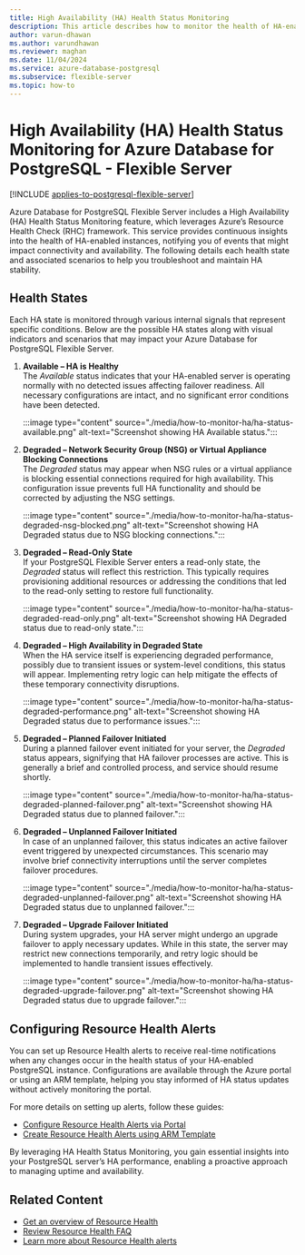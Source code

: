 ```yaml
---
title: High Availability (HA) Health Status Monitoring
description: This article describes how to monitor the health of HA-enabled instances for Azure Database for PostgreSQL - Flexible Server using Azure Resource Health.
author: varun-dhawan
ms.author: varundhawan
ms.reviewer: maghan
ms.date: 11/04/2024
ms.service: azure-database-postgresql
ms.subservice: flexible-server
ms.topic: how-to
---
```


# High Availability (HA) Health Status Monitoring for Azure Database for PostgreSQL - Flexible Server

[!INCLUDE [applies-to-postgresql-flexible-server](~/reusable-content/ce-skilling/azure/includes/postgresql/includes/applies-to-postgresql-flexible-server.md)]

Azure Database for PostgreSQL Flexible Server includes a High Availability (HA) Health Status Monitoring feature, which leverages Azure’s Resource Health Check (RHC) framework. This service provides continuous insights into the health of HA-enabled instances, notifying you of events that might impact connectivity and availability. The following details each health state and associated scenarios to help you troubleshoot and maintain HA stability.

## Health States

Each HA state is monitored through various internal signals that represent specific conditions. Below are the possible HA states along with visual indicators and scenarios that may impact your Azure Database for PostgreSQL Flexible Server.

1. **Available – HA is Healthy**  
   The *Available* status indicates that your HA-enabled server is operating normally with no detected issues affecting failover readiness. All necessary configurations are intact, and no significant error conditions have been detected.

    :::image type="content" source="./media/how-to-monitor-ha/ha-status-available.png" alt-text="Screenshot showing HA Available status.":::

2. **Degraded – Network Security Group (NSG) or Virtual Appliance Blocking Connections**  
   The *Degraded* status may appear when NSG rules or a virtual appliance is blocking essential connections required for high availability. This configuration issue prevents full HA functionality and should be corrected by adjusting the NSG settings.

    :::image type="content" source="./media/how-to-monitor-ha/ha-status-degraded-nsg-blocked.png" alt-text="Screenshot showing HA Degraded status due to NSG blocking connections.":::

3. **Degraded – Read-Only State**  
   If your PostgreSQL Flexible Server enters a read-only state, the *Degraded* status will reflect this restriction. This typically requires provisioning additional resources or addressing the conditions that led to the read-only setting to restore full functionality.

    :::image type="content" source="./media/how-to-monitor-ha/ha-status-degraded-read-only.png" alt-text="Screenshot showing HA Degraded status due to read-only state.":::

4. **Degraded – High Availability in Degraded State**  
   When the HA service itself is experiencing degraded performance, possibly due to transient issues or system-level conditions, this status will appear. Implementing retry logic can help mitigate the effects of these temporary connectivity disruptions.

    :::image type="content" source="./media/how-to-monitor-ha/ha-status-degraded-performance.png" alt-text="Screenshot showing HA Degraded status due to performance issues.":::

5. **Degraded – Planned Failover Initiated**  
   During a planned failover event initiated for your server, the *Degraded* status appears, signifying that HA failover processes are active. This is generally a brief and controlled process, and service should resume shortly.

    :::image type="content" source="./media/how-to-monitor-ha/ha-status-degraded-planned-failover.png" alt-text="Screenshot showing HA Degraded status due to planned failover.":::

6. **Degraded – Unplanned Failover Initiated**  
   In case of an unplanned failover, this status indicates an active failover event triggered by unexpected circumstances. This scenario may involve brief connectivity interruptions until the server completes failover procedures.

    :::image type="content" source="./media/how-to-monitor-ha/ha-status-degraded-unplanned-failover.png" alt-text="Screenshot showing HA Degraded status due to unplanned failover.":::

7. **Degraded – Upgrade Failover Initiated**  
   During system upgrades, your HA server might undergo an upgrade failover to apply necessary updates. While in this state, the server may restrict new connections temporarily, and retry logic should be implemented to handle transient issues effectively.

    :::image type="content" source="./media/how-to-monitor-ha/ha-status-degraded-upgrade-failover.png" alt-text="Screenshot showing HA Degraded status due to upgrade failover.":::

## Configuring Resource Health Alerts

You can set up Resource Health alerts to receive real-time notifications when any changes occur in the health status of your HA-enabled PostgreSQL instance. Configurations are available through the Azure portal or using an ARM template, helping you stay informed of HA status updates without actively monitoring the portal.

For more details on setting up alerts, follow these guides:
- [Configure Resource Health Alerts via Portal](https://learn.microsoft.com/en-us/azure/azure-monitor/alerts/alerts-create-activity-log-alert-rule)
- [Create Resource Health Alerts using ARM Template](https://learn.microsoft.com/en-us/azure/service-health/resource-health-alert-arm-template-guide)

By leveraging HA Health Status Monitoring, you gain essential insights into your PostgreSQL server’s HA performance, enabling a proactive approach to managing uptime and availability.

## Related Content
- [Get an overview of Resource Health](https://learn.microsoft.com/en-us/azure/service-health/resource-health-overview)
- [Review Resource Health FAQ](https://learn.microsoft.com/en-us/azure/service-health/resource-health-faq)
- [Learn more about Resource Health alerts](https://learn.microsoft.com/en-us/azure/service-health/resource-health-alert-monitor-guide)